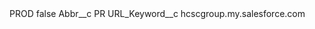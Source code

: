 <?xml version="1.0" encoding="UTF-8"?>
<CustomMetadata xmlns="http://soap.sforce.com/2006/04/metadata" xmlns:xsi="http://www.w3.org/2001/XMLSchema-instance" xmlns:xsd="http://www.w3.org/2001/XMLSchema">
    <label>PROD</label>
    <protected>false</protected>
    <values>
        <field>Abbr__c</field>
        <value xsi:type="xsd:string">PR</value>
    </values>
    <values>
        <field>URL_Keyword__c</field>
        <value xsi:type="xsd:string">hcscgroup.my.salesforce.com</value>
    </values>
</CustomMetadata>
